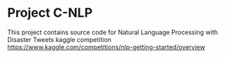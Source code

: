 # Project C-NLP
This project contains source code for Natural Language Processing with Disaster Tweets kaggle competition https://www.kaggle.com/competitions/nlp-getting-started/overview
